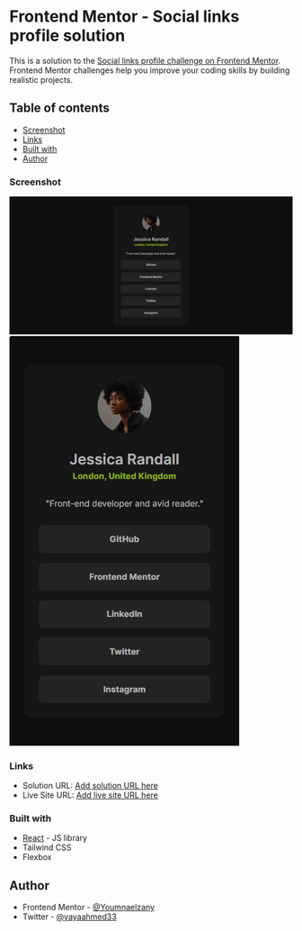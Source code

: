 # Frontend Mentor - Social links profile solution

This is a solution to the [Social links profile challenge on Frontend Mentor](https://www.frontendmentor.io/challenges/social-links-profile-UG32l9m6dQ). Frontend Mentor challenges help you improve your coding skills by building realistic projects.

## Table of contents

- [Screenshot](#screenshot)
- [Links](#links)
- [Built with](#built-with)
- [Author](#author)

### Screenshot

![](<./src/assets/images/Social-links-profile-11-11-2024_03_38_PM%20(1).png>)
![](./src/assets/images/Social-links-profile-11-11-2024_03_38_PM.png)

### Links

- Solution URL: [Add solution URL here](https://github.com/Youmnaelzany/social-links-profile-11-11-24.git)
- Live Site URL: [Add live site URL here](https://your-live-site-url.com)

### Built with

- [React](https://reactjs.org/) - JS library
- Tailwind CSS
- Flexbox

## Author

- Frontend Mentor - [@Youmnaelzany](https://www.frontendmentor.io/profile/Youmnaelzany)
- Twitter - [@yayaahmed33](https://twitter.com/yayaahmed33)
